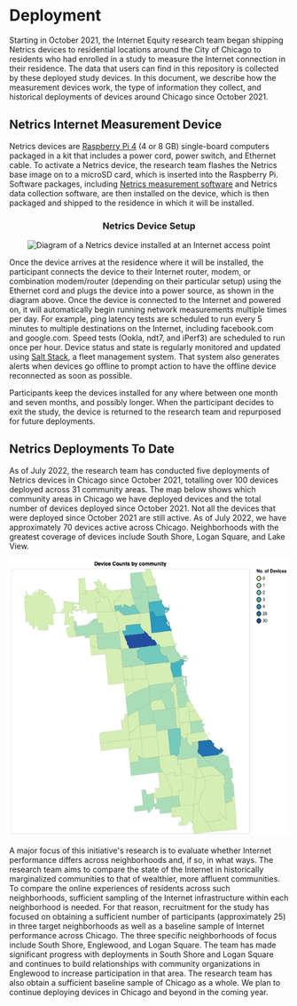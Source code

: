 # Deployment

Starting in October 2021, the Internet Equity research team began shipping Netrics devices to residential locations around the City of Chicago to residents who had enrolled in a study to measure the Internet connection in their residence. The data that users can find in this repository is collected by these deployed study devices. In this document, we describe how the measurement devices work, the type of information they collect, and historical deployments of devices around Chicago since October 2021.

## Netrics Internet Measurement Device

Netrics devices are [Raspberry Pi 4](https://www.raspberrypi.com/products/raspberry-pi-4-model-b/specifications/) (4 or 8 GB) single-board computers packaged in a kit that includes a power cord, power switch, and Ethernet cable. To activate a Netrics device, the research team flashes the Netrics base image on to a microSD card, which is inserted into the Raspberry Pi. Software packages, including [Netrics measurement software](https://github.com/chicago-cdac/nm-exp-active-netrics) and Netrics data collection software, are then installed on the device, which is then packaged and shipped to the residence in which it will be installed.

<h3 align='center'>Netrics Device Setup</h3>
<p align='center'>
    <img src='https://github.com/chicago-cdac/nm-exp-active-netrics/raw/main/docs/images/attached3.png' width='500' height='300' alt='Diagram of a Netrics device installed at an Internet access point' vertical-align='middle'>
</p>

Once the device arrives at the residence where it will be installed, the participant connects the device to their Internet router, modem, or combination modem/router (depending on their particular setup) using the Ethernet cord and plugs the device into a power source, as shown in the diagram above. Once the device is connected to the Internet and powered on, it will automatically begin running network measurements multiple times per day. For example, ping latency tests are scheduled to run every 5 minutes to multiple destinations on the Internet, including facebook.com and google.com. Speed tests (Ookla, ndt7, and iPerf3) are scheduled to run once per hour. Device status and state is regularly monitored and updated using [Salt Stack](https://saltproject.io/), a fleet management system. That system also generates alerts when devices go offline to prompt action to have the offline device reconnected as soon as possible.

Participants keep the devices installed for any where between one month and seven months, and possibly longer. When the participant decides to exit the study, the device is returned to the research team and repurposed for future deployments.

## Netrics Deployments To Date

As of July 2022, the research team has conducted five deployments of Netrics devices in Chicago since October 2021, totalling over 100 devices deployed across 31 community areas. The map below shows which community areas in Chicago we have deployed devices and the total number of devices deployed since October 2021. Not all the devices that were deployed since October 2021 are still active. As of July 2022, we have approximately 70 devices active across Chicago. Neighborhoods with the greatest coverage of devices include South Shore, Logan Square, and Lake View.

<p align='center'>
    <!-- <h3>Netrics Device Deployments by Community Area - May 2022</h3> -->
    <img src='../assets/images/device_map_22JULY22.png' width='600' height='500'>
</p>

A major focus of this initiative's research is to evaluate whether Internet performance differs across neighborhoods and, if so, in what ways. The research team aims to compare the state of the Internet in historically marginalized communities to that of wealthier, more affluent communities. To compare the online experiences of residents across such neighborhoods, sufficient sampling of the Internet infrastructure within each neighborhood is needed. For that reason, recruitment for the study has focused on obtaining a sufficient number of participants (approximately 25) in three target neighborhoods as well as a baseline sample of Internet performance across Chicago. The three specific neighborhoods of focus include South Shore, Englewood, and Logan Square. The team has made significant progress with deployments in South Shore and Logan Square and continues to build relationships with community organizations in Englewood to increase participation in that area. The research team has also obtain a sufficient baseline sample of Chicago as a whole. We plan to continue deploying devices in Chicago and beyond in the coming year.
